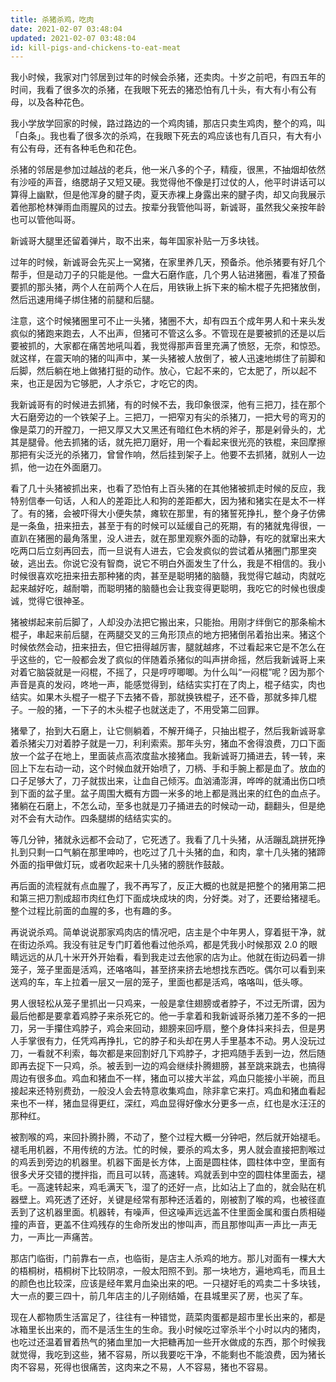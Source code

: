 ```yaml
---
title: 杀猪杀鸡，吃肉
date: 2021-02-07 03:48:04
updated: 2021-02-07 03:48:04
id: kill-pigs-and-chickens-to-eat-meat
---
```


我小时候，我家对门邻居到过年的时候会杀猪，还卖肉。十岁之前吧，有四五年的时间，我看了很多次的杀猪，在我眼下死去的猪恐怕有几十头，有大有小有公有母，以及各种花色。

我小学放学回家的时候，路过路边的一个鸡肉铺，那店只卖生鸡肉，整个的鸡，叫「白条」。我也看了很多次的杀鸡，在我眼下死去的鸡应该也有几百只，有大有小有公有母，还有各种毛色和花色。

杀猪的邻居是参加过越战的老兵，他一米八多的个子，精瘦，很黑，不抽烟却依然有沙哑的声音，络腮胡子又短又硬。我觉得他不像是打过仗的人，他平时讲话可以算得上幽默，但是他浑身的腱子肉，夏天赤裸上身露出来的腱子肉，却又向我展示着他那枪林弹雨血雨腥风的过去。按辈分我管他叫哥，新诚哥，虽然我父亲按年龄也可以管他叫哥。

新诚哥大腿里还留着弹片，取不出来，每年国家补贴一万多块钱。

过年的时候，新诚哥会先买上一窝猪，在家里养几天，预备杀。他杀猪要有好几个帮手，但是动刀子的只能是他。一盘大石磨作底，几个男人钻进猪圈，看准了预备要抓的那头猪，两个人在前两个人在后，用铁锹上拆下来的榆木棍子先把猪放倒，然后迅速用绳子绑住猪的前腿和后腿。

注意，这个时候猪圈里可不止一头猪，猪圈不大，却有四五个成年男人和十来头发疯似的猪跑来跑去，人不出声，但猪可不管这么多。不管现在是要被抓的还是以后要被抓的，大家都在痛苦地吼叫着，我觉得那声音里充满了愤怒，无奈，和惊恐。就这样，在震天响的猪的叫声中，某一头猪被人放倒了，被人迅速地绑住了前脚和后脚，然后躺在地上做猪打挺的动作。放心，它起不来的，它太肥了，所以起不来，也正是因为它够肥，人才杀它，才吃它的肉。

我新诚哥有的时候进去抓猪，有的时候不去，我印象很深，他有三把刀，挂在那个大石磨旁边的一个铁架子上。三把刀，一把窄刃有尖的杀猪刀，一把大号的弯刃的像是菜刀的开膛刀，一把又厚又大又黑还有暗红色木柄的斧子，那是剁骨头的，尤其是腿骨。他去抓猪的话，就先把刀磨好，用一个看起来很光亮的铁棍，来回摩擦那把有尖泛光的杀猪刀，曾曾作响，然后挂到架子上。他要不去抓猪，就别人一边抓，他一边在外面磨刀。

看了几十头猪被抓出来，也看了恐怕有上百头猪的在其他猪被抓走时候的反应，我特别信奉一句话，人和人的差距比人和狗的差距都大，因为猪和猪实在是太不一样了。有的猪，会被吓得大小便失禁，瘫软在那里，有的猪誓死挣扎，整个身子仿佛是一条鱼，扭来扭去，甚至于有的时候可以延缓自己的死期，有的猪就鬼得很，一直趴在猪圈的最角落里，没人进去，就在那里观察外面的动静，有吃的就窜出来大吃两口后立刻再回去，而一旦说有人进去，它会发疯似的尝试着从猪圈门那里突破，逃出去。你说它没有智商，说它不明白外面发生了什么，我是不相信的。我小时候很喜欢吃扭来扭去那种猪的肉，甚至是聪明猪的脑髓，我觉得它越动，肉就吃起来越好吃，越耐嚼，而聪明猪的脑髓也会让我变得更聪明，我吃它的时候也很虔诚，觉得它很神圣。

猪被绑起来前后脚了，人却没办法把它搬出来，只能抬。用刚才绊倒它的那条榆木棍子，串起来前后腿，在两腿交叉的三角形顶点的地方把猪倒吊着抬出来。猪这个时候依然会动，扭来扭去，但它扭得越厉害，腿就越疼，不过看起来它是不怎么在乎这些的，它一般都会发了疯似的伴随着杀猪似的叫声拼命摇，然后我新诚哥上来对着它脑袋就是一闷棍，不摇了，只是哼哼唧唧。为什么叫“一闷棍”呢？因为那个声音是真的发闷，咚地一声，能感觉得到，结结实实打在了肉上，棍子结实，肉也结实。如果木头棍子一棍子下去猪不昏，那就换铁棍子，还不昏，那就多摔几棍子。一般的猪，一下子的木头棍子也就送走了，不用受第二回罪。

猪晕了，抬到大石磨上，让它侧躺着，不解开绳子，只抽出棍子，然后我新诚哥拿着杀猪尖刀对着脖子就是一刀，利利索索。那年头穷，猪血不舍得浪费，刀口下面放一个盆子在地上，里面装点高浓度盐水接猪血。我新诚哥刀捅进去，转一转，来回上下左右动一动，这个时候血就开始喷了，刀柄、手和手腕上都是血了。放血的口子足够大了，刀子就拔出来，让血自己倾泻。血汹涌澎湃，哗哗的就涌出伤口喷到下面的盆子里。盆子周围大概有方圆一米多的地上都是溅出来的红色的血点子。猪躺在石磨上，不怎么动，至多也就是刀子捅进去的时候动一动，翻翻头，但是绝对不会有大动作。四条腿绑的结结实实的。

等几分钟，猪就永远都不会动了，它死透了。我看了几十头猪，从活蹦乱跳拼死挣扎到只剩一口气躺在那里呻吟，也吃过了几十头猪的血，和肉，拿十几头猪的猪蹄外面的指甲做灯玩，或者吹起来十几头猪的膀胱作鼓敲。

再后面的流程就有点血腥了，我不再写了，反正大概的也就是把整个的猪用第二把和第三把刀割成超市肉红色灯下面成块成块的肉，分好类。对了，还要给猪褪毛。整个过程比前面的血腥的多，也有趣的多。

再说说杀鸡。简单说说那家鸡肉店的情况吧，店主是个中年男人，穿着挺干净，就在街边杀鸡。我没有驻足专门盯着他看过他杀鸡，都是凭我小时候那双 2.0 的眼睛远远的从几十米开外开始看，看到我走过去他家的店为止。他就在街边码着一排笼子，笼子里面是活鸡，还咯咯叫，甚至挤来挤去地想找东西吃。偶尔可以看到来送鸡的车，车上拉着一层又一层的笼子，里面也都是活鸡，咯咯叫，低头啄。

男人很轻松从笼子里抓出一只鸡来，一般是拿住翅膀或者脖子，不过无所谓，因为最后他都是要拿着鸡脖子来杀死它的。他一手拿着和我新诚哥杀猪刀差不多的一把刀，另一手攥住鸡脖子，鸡会来回动，翅膀来回呼扇，整个身体抖来抖去，但是男人手掌很有力，任凭鸡再挣扎，它的脖子和头却在男人手里基本不动。男人没玩过刀，一看就不利索，每次都是来回割好几下鸡脖子，才把鸡随手丢到一边，然后随即再去捉下一只鸡，杀。被丢到一边的鸡会继续扑腾翅膀，甚至跳来跳去，也搞得周边有很多血。鸡血和猪血不一样，猪血可以接大半盆，鸡血只能接小半碗，而且接起来还特别费劲，一般没人会去特意收集鸡血，除非拿它来打。鸡血和猪血看起来也不一样，猪血显得更红，深红，鸡血显得好像水分更多一点，红也是水汪汪的那种红。

被割喉的鸡，来回扑腾扑腾，不动了，整个过程大概一分钟吧，然后就开始褪毛。褪毛用机器，不用传统的方法。忙的时候，要杀的鸡太多，男人就会直接把割喉过的鸡丢到旁边的机器里。机器下面是长方体，上面是圆柱体，圆柱体中空，里面有很多犬牙交错的搅拌指，而且可以转，高速转。鸡就丢到中空的圆柱体里面去，褪毛。一高速转起来，鸡毛满天飞，湿了的还好一点，比如沾上了血的，就会贴在机器壁上。鸡死透了还好，关键是经常有那种还活着的，刚被割了喉的鸡，也被径直丢到了这机器里面。机器转，有噪声，但这噪声远远盖不住里面金属和蛋白质相碰撞的声音，更盖不住鸡残存的生命所发出的惨叫声，而且那惨叫声一声比一声无力，一声比一声痛苦。

那店门临街，门前靠右一点，也临街，是店主人杀鸡的地方。那儿对面有一棵大大的梧桐树，梧桐树下比较阴凉，一般太阳照不到。那一块地方，遍地鸡毛，而且土的颜色也比较深，应该是经年累月血染出来的吧。一只褪好毛的鸡卖二十多块钱，大一点的要三四十，前几年店主的儿子刚结婚，在县城里买了房，也买了车。

现在人都物质生活富足了，往往有一种错觉，蔬菜肉蛋都是超市里长出来的，都是冰箱里长出来的，而不是活生生的生命。我小时候吃过宰杀半个小时以内的猪肉，也吃过还温着冒着热气的猪血里加一大把糖再加一些开水做成的东西，那个时候我就觉得，我吃到这些，猪不容易，所以我要吃干净，不能剩也不能浪费，因为猪长肉不容易，死得也很痛苦，这肉来之不易，人不容易，猪也不容易。